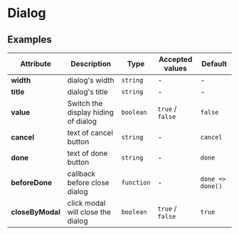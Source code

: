# Dialog

## Examples

<ex-code name="ex-dialog-basic"/></ex-code>

<ex-code name="ex-dialog-custom"/></ex-code>

<ex-code name="ex-dialog-more"/></ex-code>

<ex-footer edit-link="https://github.com/zeit-ui/vue/edit/master/docs/zh-cn/components/avatar.md">

| Attribute | Description | Type | Accepted values | Default
| ---------- | ---------- | ---- |  -------------- | ------ |
| **width** | dialog's width | `string` | - | - |
| **title** | dialog's title | `string` | - | - |
| **value** | Switch the display hiding of dialog | `boolean` | `true` / `false` | `false` |
| **cancel** | text of cancel button | `string` | - | `cancel` |
| **done** | text of done button  | `string` | - | `done` |
| **beforeDone** | callback before close dialog | `function` | - | `done => done()` |
| **closeByModal** | click modal will close the dialog | `boolean` | `true` / `false` | `true` |

</ex-footer>
